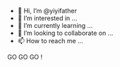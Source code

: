 - 👋 Hi, I’m @yiyifather
- 👀 I’m interested in ...
- 🌱 I’m currently learning ...
- 💞️ I’m looking to collaborate on ...
- 📫 How to reach me ...

GO GO GO !


<!---
yiyifather/yiyifather is a ✨ special ✨ repository because its `README.md` (this file) appears on your GitHub profile.
You can click the Preview link to take a look at your changes.
--->

